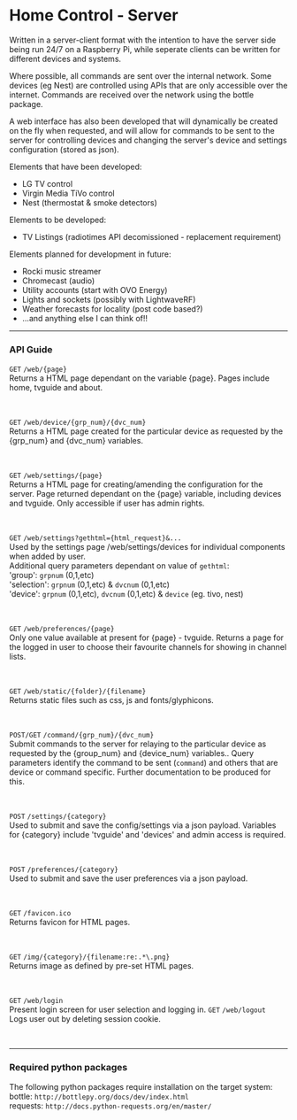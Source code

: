 # Home Control - Server

Written in a server-client format with the intention to have the server side being run 24/7 on a Raspberry Pi, while seperate clients can be written for different devices and systems.

Where possible, all commands are sent over the internal network. Some devices (eg Nest) are controlled using APIs that are only accessible over the internet. Commands are received over the network using the bottle package.

A web interface has also been developed that will dynamically be created on the fly when requested, and will allow for commands to be sent to the server for controlling devices and changing the server's device and settings configuration (stored as json).

Elements that have been developed:
- LG TV control
- Virgin Media TiVo control
- Nest (thermostat & smoke detectors)

Elements to be developed:
- TV Listings (radiotimes API decomissioned - replacement requirement)

Elements planned for development in future:
- Rocki music streamer
- Chromecast (audio)
- Utility accounts (start with OVO Energy)
- Lights and sockets (possibly with LightwaveRF)
- Weather forecasts for locality (post code based?)
- ...and anything else I can think of!!

<hr>
<h3>API Guide</h3>
<p>
<code>GET</code> <code>/web/{page}</code>
<br>Returns a HTML page dependant on the variable {page}. Pages include home, tvguide and about.</p>
<br><p>
<code>GET</code> <code>/web/device/{grp_num}/{dvc_num}</code>
<br>Returns a HTML page created for the particular device as requested by the {grp_num} and {dvc_num} variables.
</p><br><p>
<code>GET</code> <code>/web/settings/{page}</code>
<br>Returns a HTML page for creating/amending the configuration for the server. Page returned dependant on the {page} variable, including devices and tvguide. Only accessible if user has admin rights.
</p><br><p>
<code>GET</code> <code>/web/settings?gethtml={html_request}&...</code>
<br>Used by the settings page /web/settings/devices for individual components when added by user.
<br>Additional query parameters dependant on value of <code>gethtml</code>:
<br>'group': <code>grpnum</code> (0,1,etc)
<br>'selection': <code>grpnum</code> (0,1,etc) & <code>dvcnum</code> (0,1,etc)
<br>'device': <code>grpnum</code> (0,1,etc), <code>dvcnum</code> (0,1,etc) & <code>device</code> (eg. tivo, nest)
</p><br><p>
<code>GET</code> <code>/web/preferences/{page}</code>
<br>Only one value available at present for {page} - tvguide. Returns a page for the logged in user to choose their favourite channels for showing in channel lists.
</p><br><p>
<code>GET</code> <code>/web/static/{folder}/{filename}</code>
<br>Returns static files such as css, js and fonts/glyphicons.
</p><br><p>
<code>POST/GET</code> <code>/command/{grp_num}/{dvc_num}</code>
<br>Submit commands to the server for relaying to the particular device as requested by the {group_num} and {device_num} variables.. Query parameters identify the command to be sent (<code>command</code>) and others that are device or command specific. Further documentation to be produced for this.
</p><br><p>
<code>POST</code> <code>/settings/{category}</code>
<br>Used to submit and save the config/settings via a json payload. Variables for {category} include 'tvguide' and 'devices' and admin access is required.
</p><br><p>
<code>POST</code> <code>/preferences/{category}</code>
<br>Used to submit and save the user preferences via a json payload.
</p><br><p>
<code>GET</code> <code>/favicon.ico</code>
<br>Returns favicon for HTML pages.
</p><br><p>
<code>GET</code> <code>/img/{category}/{filename:re:.*\.png}</code>
<br>Returns image as defined by pre-set HTML pages.
</p><br><p>
<code>GET</code> <code>/web/login</code>
<br>Present login screen for user selection and logging in.
<code>GET</code> <code>/web/logout</code>
<br>Logs user out by deleting session cookie.
</p><br>

<hr>

<h3>Required python packages</h3>
<p>The following python packages require installation on the target system:
<br>
bottle:
<code>http://bottlepy.org/docs/dev/index.html</code>
<br>
requests:
<code>http://docs.python-requests.org/en/master/</code>
</p>

